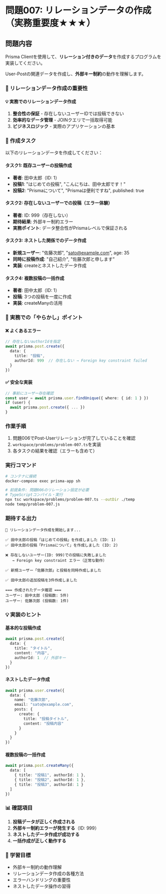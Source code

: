 # 問題007: リレーションデータの作成（実務重要度★★★）

## 問題内容

Prisma Clientを使用して、**リレーション付きのデータ**を作成するプログラムを実装してください。

User-Postの関連データを作成し、**外部キー制約**の動作を理解します。

### 🔗 リレーションデータ作成の重要性

#### 💡 実務でのリレーションデータ作成
1. **整合性の保証** - 存在しないユーザーIDでは投稿できない
2. **効率的なデータ管理** - JOINクエリで一括取得可能
3. **ビジネスロジック** - 実際のアプリケーションの基本

### 🎯 作成タスク

以下のリレーションデータを作成してください：

#### タスク1: 既存ユーザーの投稿作成
- **著者**: 田中太郎（ID: 1）
- **投稿1**: "はじめての投稿", "こんにちは、田中太郎です！"
- **投稿2**: "Prismaについて", "Prismaは便利ですね", published: true

#### タスク2: 存在しないユーザーでの投稿（エラー体験）
- **著者**: ID: 999（存在しない）
- **期待結果**: 外部キー制約エラー
- **実務ポイント**: データ整合性がPrismaレベルで保証される

#### タスク3: ネストした関係でのデータ作成
- **新規ユーザー**: "佐藤次郎", "sato@example.com", age: 35
- **同時に投稿作成**: "自己紹介", "佐藤次郎と申します"
- **実装**: createとネストしたデータ作成

#### タスク4: 複数投稿の一括作成
- **著者**: 田中太郎（ID: 1）
- **投稿**: 3つの投稿を一度に作成
- **実装**: createManyの活用

### 🚨 実務での「やらかし」ポイント

#### ❌ よくあるエラー
```typescript
// 存在しないauthorIdを指定
await prisma.post.create({
  data: {
    title: "投稿",
    authorId: 999  // 存在しない → Foreign key constraint failed
  }
})
```

#### ✅ 安全な実装
```typescript
// 事前にユーザー存在確認
const user = await prisma.user.findUnique({ where: { id: 1 } })
if (user) {
  await prisma.post.create({ ... })
}
```

### 作業手順

1. 問題006でPost-Userリレーションが完了していることを確認
2. `workspace/problems/problem-007.ts`を実装
3. 各タスクの結果を確認（エラーも含めて）

### 実行コマンド

```bash
# コンテナに接続
docker-compose exec prisma-app sh

# 前提条件: 問題006のリレーション設定が必要
# TypeScriptコンパイル・実行
npx tsc workspace/problems/problem-007.ts --outDir ./temp
node temp/problem-007.js
```

### 期待する出力

```
📝 リレーションデータ作成を開始します...

✅ 田中太郎の投稿「はじめての投稿」を作成しました (ID: 1)
✅ 田中太郎の投稿「Prismaについて」を作成しました (ID: 2)

❌ 存在しないユーザー(ID: 999)での投稿に失敗しました
   → Foreign key constraint エラー（正常な動作）

✅ 新規ユーザー「佐藤次郎」と投稿を同時作成しました

✅ 田中太郎の追加投稿を3件作成しました

=== 作成されたデータ確認 ===
ユーザー: 田中太郎 (投稿数: 5件)
ユーザー: 佐藤次郎 (投稿数: 1件)
```

### 💡 実装のヒント

#### 基本的な投稿作成
```typescript
await prisma.post.create({
  data: {
    title: "タイトル",
    content: "内容",
    authorId: 1  // 外部キー
  }
})
```

#### ネストしたデータ作成
```typescript
await prisma.user.create({
  data: {
    name: "佐藤次郎",
    email: "sato@example.com",
    posts: {
      create: {
        title: "投稿タイトル",
        content: "投稿内容"
      }
    }
  }
})
```

#### 複数投稿の一括作成
```typescript
await prisma.post.createMany({
  data: [
    { title: "投稿1", authorId: 1 },
    { title: "投稿2", authorId: 1 },
    { title: "投稿3", authorId: 1 }
  ]
})
```

### 📊 確認項目

1. **投稿データが正しく作成される**
2. **外部キー制約エラーが発生する**（ID: 999）
3. **ネストしたデータ作成が成功する**
4. **一括作成が正しく動作する**

### 🎯 学習目標

- 外部キー制約の動作理解
- リレーションデータ作成の各種方法
- エラーハンドリングの重要性
- ネストしたデータ操作の習得